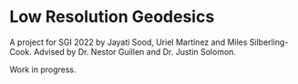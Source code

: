 # Low Resolution Geodesics
A project for SGI 2022 by Jayati Sood, Uriel Martínez and Miles Silberling-Cook.
Advised by Dr. Nestor Guillen and Dr. Justin Solomon.

Work in progress.
